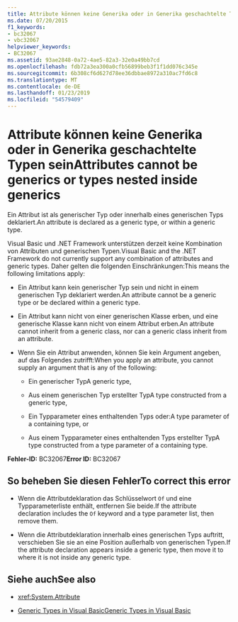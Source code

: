 ```yaml
---
title: Attribute können keine Generika oder in Generika geschachtelte Typen sein
ms.date: 07/20/2015
f1_keywords:
- bc32067
- vbc32067
helpviewer_keywords:
- BC32067
ms.assetid: 93ae2848-0a72-4ae5-82a3-32e0a49bb7cd
ms.openlocfilehash: fdb72a3ea300a0cfb56899beb3f1f1dd076c345e
ms.sourcegitcommit: 6b308cf6d627d78ee36dbbae8972a310ac7fd6c8
ms.translationtype: MT
ms.contentlocale: de-DE
ms.lasthandoff: 01/23/2019
ms.locfileid: "54579409"
---
```

# <a name="attributes-cannot-be-generics-or-types-nested-inside-generics"></a><span data-ttu-id="b25f8-102">Attribute können keine Generika oder in Generika geschachtelte Typen sein</span><span class="sxs-lookup"><span data-stu-id="b25f8-102">Attributes cannot be generics or types nested inside generics</span></span>
<span data-ttu-id="b25f8-103">Ein Attribut ist als generischer Typ oder innerhalb eines generischen Typs deklariert.</span><span class="sxs-lookup"><span data-stu-id="b25f8-103">An attribute is declared as a generic type, or within a generic type.</span></span>  
  
 <span data-ttu-id="b25f8-104">Visual Basic und .NET Framework unterstützen derzeit keine Kombination von Attributen und generischen Typen.</span><span class="sxs-lookup"><span data-stu-id="b25f8-104">Visual Basic and the .NET Framework do not currently support any combination of attributes and generic types.</span></span> <span data-ttu-id="b25f8-105">Daher gelten die folgenden Einschränkungen:</span><span class="sxs-lookup"><span data-stu-id="b25f8-105">This means the following limitations apply:</span></span>  
  
-   <span data-ttu-id="b25f8-106">Ein Attribut kann kein generischer Typ sein und nicht in einem generischen Typ deklariert werden.</span><span class="sxs-lookup"><span data-stu-id="b25f8-106">An attribute cannot be a generic type or be declared within a generic type.</span></span>  
  
-   <span data-ttu-id="b25f8-107">Ein Attribut kann nicht von einer generischen Klasse erben, und eine generische Klasse kann nicht von einem Attribut erben.</span><span class="sxs-lookup"><span data-stu-id="b25f8-107">An attribute cannot inherit from a generic class, nor can a generic class inherit from an attribute.</span></span>  
  
-   <span data-ttu-id="b25f8-108">Wenn Sie ein Attribut anwenden, können Sie kein Argument angeben, auf das Folgendes zutrifft:</span><span class="sxs-lookup"><span data-stu-id="b25f8-108">When you apply an attribute, you cannot supply an argument that is any of the following:</span></span>  
  
    -   <span data-ttu-id="b25f8-109">Ein generischer Typ</span><span class="sxs-lookup"><span data-stu-id="b25f8-109">A generic type,</span></span>  
  
    -   <span data-ttu-id="b25f8-110">Aus einem generischen Typ erstellter Typ</span><span class="sxs-lookup"><span data-stu-id="b25f8-110">A type constructed from a generic type,</span></span>  
  
    -   <span data-ttu-id="b25f8-111">Ein Typparameter eines enthaltenden Typs oder:</span><span class="sxs-lookup"><span data-stu-id="b25f8-111">A type parameter of a containing type, or</span></span>  
  
    -   <span data-ttu-id="b25f8-112">Aus einem Typparameter eines enthaltenden Typs erstellter Typ</span><span class="sxs-lookup"><span data-stu-id="b25f8-112">A type constructed from a type parameter of a containing type.</span></span>  
  
 <span data-ttu-id="b25f8-113">**Fehler-ID:** BC32067</span><span class="sxs-lookup"><span data-stu-id="b25f8-113">**Error ID:** BC32067</span></span>  
  
## <a name="to-correct-this-error"></a><span data-ttu-id="b25f8-114">So beheben Sie diesen Fehler</span><span class="sxs-lookup"><span data-stu-id="b25f8-114">To correct this error</span></span>  
  
-   <span data-ttu-id="b25f8-115">Wenn die Attributdeklaration das Schlüsselwort `Of` und eine Typparameterliste enthält, entfernen Sie beide.</span><span class="sxs-lookup"><span data-stu-id="b25f8-115">If the attribute declaration includes the `Of` keyword and a type parameter list, then remove them.</span></span>  
  
-   <span data-ttu-id="b25f8-116">Wenn die Attributdeklaration innerhalb eines generischen Typs auftritt, verschieben Sie sie an eine Position außerhalb von generischen Typen.</span><span class="sxs-lookup"><span data-stu-id="b25f8-116">If the attribute declaration appears inside a generic type, then move it to where it is not inside any generic type.</span></span>  
  
## <a name="see-also"></a><span data-ttu-id="b25f8-117">Siehe auch</span><span class="sxs-lookup"><span data-stu-id="b25f8-117">See also</span></span>
- <xref:System.Attribute>

- [<span data-ttu-id="b25f8-118">Generic Types in Visual Basic</span><span class="sxs-lookup"><span data-stu-id="b25f8-118">Generic Types in Visual Basic</span></span>](../../visual-basic/programming-guide/language-features/data-types/generic-types.md)

